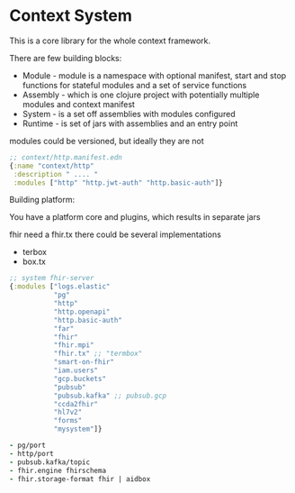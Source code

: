 # Context System

This is a core library for the whole context framework.

There are few building blocks:

* Module - module is a namespace with optional manifest,
  start and stop functions for stateful modules and a set of service functions
* Assembly - which is one clojure project with potentially multiple modules and context manifest
* System - is a set off assemblies with modules configured
* Runtime - is set of jars with assemblies and an entry point

modules could be versioned, but ideally they are not


```clj
;; context/http.manifest.edn
{:name "context/http"
 :description " .... "
 :modules ["http" "http.jwt-auth" "http.basic-auth"]}

```

Building platform:

You have a platform core and plugins,
which results in separate jars

fhir need a fhir.tx
there could be several implementations
* terbox
* box.tx


```clj
;; system fhir-server
{:modules ["logs.elastic"
           "pg"
           "http"
           "http.openapi"
           "http.basic-auth"
           "far"
           "fhir"
           "fhir.mpi"
           "fhir.tx" ;; "termbox"
           "smart-on-fhir"
           "iam.users"
           "gcp.buckets"
           "pubsub"
           "pubsub.kafka" ;; pubsub.gcp
           "ccda2fhir"
           "hl7v2"
           "forms"
           "mysystem"]}

- pg/port
- http/port
- pubsub.kafka/topic
- fhir.engine fhirschema
- fhir.storage-format fhir | aidbox
```

